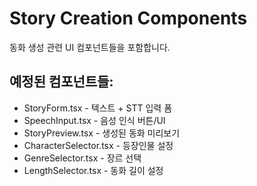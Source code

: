 # Story Creation Components

동화 생성 관련 UI 컴포넌트들을 포함합니다.

## 예정된 컴포넌트들:
- StoryForm.tsx - 텍스트 + STT 입력 폼
- SpeechInput.tsx - 음성 인식 버튼/UI
- StoryPreview.tsx - 생성된 동화 미리보기
- CharacterSelector.tsx - 등장인물 설정
- GenreSelector.tsx - 장르 선택
- LengthSelector.tsx - 동화 길이 설정 